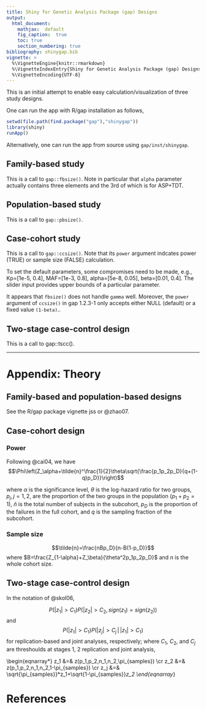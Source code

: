 ```yaml
---
title: Shiny for Genetic Analysis Package (gap) Designs
output:
  html_document:
    mathjax:  default
    fig_caption:  true
    toc: true
    section_numbering: true
bibliography: shinygap.bib
vignette: >
  %\VignetteEngine{knitr::rmarkdown}
  %\VignetteIndexEntry{Shiny for Genetic Analysis Package (gap) Designs}
  %\VignetteEncoding{UTF-8}
---
```


This is an initial attempt to enable easy calculation/visualization of three study designs.

One can run the app with R/gap installation as follows,

```r
setwd(file.path(find.package("gap"),"shinygap"))
library(shiny)
runApp()
```

Alternatively, one can run the app from source using `gap/inst/shinygap`.

## Family-based study

This is a call to `gap::fbsize()`. Note in particular that `alpha` parameter actually contains three elements and the 3rd of which is for ASP+TDT.

## Population-based study

This is a call to `gap::pbsize()`.

## Case-cohort study

This is a call to `gap::ccsize()`. Note that its `power` argument indcates power (TRUE) or sample size (FALSE) calculation.

To set the default parameters, some compromises need to be made, e.g., Kp=[1e-5, 0.4], MAF=[1e-3, 0.8], alpha=[5e-8, 0.05], beta=[0.01, 0.4]. The slider input provides upper bounds of a particular parameter.

It appears that `fbsize()` does not handle `gamma` well. Moreover, the `power` argument of `ccsize()` in gap 1.2.3-1 only accepts either NULL (default) or a fixed value `(1-beta)`..

## Two-stage case-control design

This is a call to gap::tscc().

---

# Appendix: Theory

## Family-based and population-based designs

See the R/gap package vignette jss or @zhao07.

## Case-cohort design

### Power

Following @cai04, we have
$$\Phi\left(Z_\alpha+\tilde{n}^\frac{1}{2}\theta\sqrt{\frac{p_1p_2p_D}{q+(1-q)p_D}}\right)$$

where $\alpha$ is the significance level, $\theta$ is the log-hazard ratio for
two groups, $p_j, j = 1, 2$, are the proportion of the two groups
in the population ($p_1 + p_2 = 1$), $\tilde{n}$ is the total number of subjects in the subcohort, $p_D$ is the proportion of the failures in
the full cohort, and $q$ is the sampling fraction of the subcohort.

### Sample size

$$\tilde{n}=\frac{nBp_D}{n-B(1-p_D)}$$ where $B=\frac{Z_{1-\alpha}+Z_\beta}{\theta^2p_1p_2p_D}$ and $n$ is the whole cohort size.

## Two-stage case-control design

In the notation of @skol06,

$$P(|z_1|>C_1)P(|z_2|>C_2,sign(z_1)=sign(z_2))$$ and $$P(|z_1|>C_1)P(|z_j|>C_j\,|\,|z_1|>C_1)$$
for replication-based and joint analyses, respectively; where $C_1$, $C_2$, and $C_j$
are threshoulds at stages 1, 2 replication and joint analysis,

\begin{eqnarray*}
z_1 &=& z(p_1,p_2,n_1,n_2,\pi_{samples}) \cr
z_2 &=& z(p_1,p_2,n_1,n_2,1-\pi_{samples}) \cr
z_j &=& \sqrt{\pi_{samples}}*z_1+\sqrt{1-\pi_{samples}}*z_2
\end{eqnarray*}

# References
